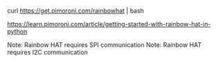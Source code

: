 


curl https://get.pimoroni.com/rainbowhat | bash

https://learn.pimoroni.com/article/getting-started-with-rainbow-hat-in-python



Note: Rainbow HAT requires SPI communication
Note: Rainbow HAT requires I2C communication